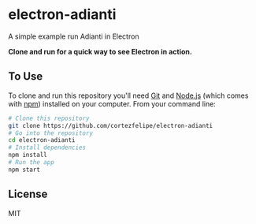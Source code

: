 # electron-adianti

A simple example run Adianti in Electron 

**Clone and run for a quick way to see Electron in action.**

## To Use

To clone and run this repository you'll need [Git](https://git-scm.com) and [Node.js](https://nodejs.org/en/download/) (which comes with [npm](http://npmjs.com)) installed on your computer. From your command line:

```bash
# Clone this repository
git clone https://github.com/cortezfelipe/electron-adianti
# Go into the repository
cd electron-adianti
# Install dependencies
npm install
# Run the app
npm start
```

## License

MIT